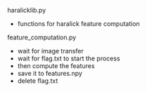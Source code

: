 haralicklib.py
- functions for haralick feature computation

feature_computation.py
- wait for image transfer
- wait for flag.txt to start the process
- then compute the features
- save it to features.npy
- delete flag.txt
